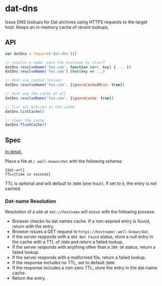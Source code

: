 # dat-dns

Issue DNS lookups for Dat archives using HTTPS requests to the target host. Keeps an in-memory cache of recent lookups.

## API

```js
var datDns = require('dat-dns')()

// resolve a name: pass the hostname by itself
datDns.resolveName('foo.com', function (err, key) { ... })
datDns.resolveName('foo.com').then(key => ...)

// dont use cached 'misses'
datDns.resolveName('foo.com', {ignoreCachedMiss: true})

// dont use the cache at all
datDns.resolveName('foo.com', {ignoreCache: true})

// list all entries in the cache
datDns.listCache()

// clear the cache
datDns.flushCache()
```

## Spec

[In detail.](https://github.com/beakerbrowser/beaker/wiki/Authenticated-Dat-URLs-and-HTTPS-to-Dat-Discovery)

Place a file at `/.well-known/dat` with the following schema:

```
{dat-url}
TTL={time in seconds}
```

TTL is optional and will default to `3600` (one hour). If set to `0`, the entry is not cached.

### Dat-name Resolution

Resolution of a site at `dat://hostname` will occur with the following process:

 - Browser checks its dat names cache. If a non-expired entry is found, return with the entry.
 - Browser issues a GET request to `https://hostname/.well-known/dat`.
 - If the server responds with a `404 Not Found` status, store a null entry in the cache with a TTL of `3600` and return a failed lookup.
 - If the server responds with anything other than a `200 OK` status, return a failed lookup.
 - If the server responds with a malformed file, return a failed lookup.
 - If the response includes no TTL, set to default `3600`.
 - If the response includes a non-zero TTL, store the entry in the dat-name cache.
 - Return the entry.